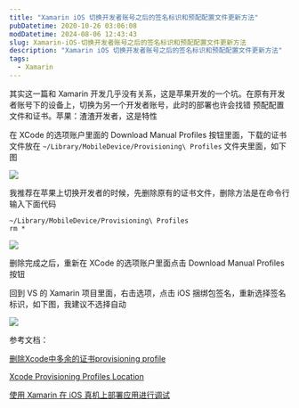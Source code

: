 ```yaml
---
title: "Xamarin iOS 切换开发者账号之后的签名标识和预配配置文件更新方法"
pubDatetime: 2020-10-26 03:06:08
modDatetime: 2024-08-06 12:43:43
slug: Xamarin-iOS-切换开发者账号之后的签名标识和预配配置文件更新方法
description: "Xamarin iOS 切换开发者账号之后的签名标识和预配配置文件更新方法"
tags:
  - Xamarin
---
```





其实这一篇和 Xamarin 开发几乎没有关系，这是苹果开发的一个坑。在原有开发者账号下的设备上，切换为另一个开发者账号，此时的部署也许会找错 预配配置 文件和证书。苹果：渣渣开发者，这是特性

<!--more-->


<!-- CreateTime:2020/10/26 11:06:08 -->
<!-- 标签：Xamarin -->



在 XCode 的选项账户里面的 Download Manual Profiles 按钮里面，下载的证书文件放在 `~/Library/MobileDevice/Provisioning\ Profiles` 文件夹里面，如下图

<!-- ![](images/img-Xamarin iOS 切换开发者账号之后的签名标识和预配配置文件更新方法0.png) -->

![](images/img-lindexi%2F20201026119519989.jpg)

我推荐在苹果上切换开发者的时候，先删除原有的证书文件，删除方法是在命令行输入下面代码

```
~/Library/MobileDevice/Provisioning\ Profiles
rm *
```

<!-- ![](images/img-Xamarin iOS 切换开发者账号之后的签名标识和预配配置文件更新方法1.png) -->

![](images/img-lindexi%2F202010261110507273.jpg)

删除完成之后，重新在 XCode 的选项账户里面点击 Download Manual Profiles 按钮

回到 VS 的 Xamarin 项目里面，右击选项，点击 iOS 捆绑包签名，重新选择签名标识，如下图，我建议不选择自动

<!-- ![](images/img-Xamarin iOS 切换开发者账号之后的签名标识和预配配置文件更新方法2.png) -->

![](images/img-lindexi%2F202010261112186489.jpg)

参考文档：

[删除Xcode中多余的证书provisioning profile](https://blog.csdn.net/xyxjn/article/details/38081177)

[Xcode Provisioning Profiles Location](https://stackoverflow.com/q/45625347/6116637)

[使用 Xamarin 在 iOS 真机上部署应用进行调试](https://blog.walterlv.com/post/deploy-and-debug-ios-app-using-xamarin.html)

